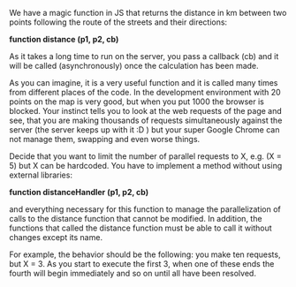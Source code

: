 We have a magic function in JS that returns the distance in km between two points following the route of the streets and their directions:


**function distance (p1, p2, cb)**


As it takes a long time to run on the server, you pass a callback (cb) and it will be called (asynchronously) once the calculation has been made.


As you can imagine, it is a very useful function and it is called many times from different places of the code. In the development environment with 20 points on the map is very good, but when you put 1000 the browser is blocked. Your instinct tells you to look at the web requests of the page and see, that you are making thousands of requests simultaneously against the server (the server keeps up with it :D ) but your super Google Chrome can not manage them, swapping and even worse things.


Decide that you want to limit the number of parallel requests to X, e.g. (X = 5) but X can be hardcoded. You have to implement a method without using external libraries:


**function distanceHandler (p1, p2, cb)**


and everything necessary for this function to manage the parallelization of calls to the distance function that cannot be modified. In addition, the functions that called the distance function must be able to call it without changes except its name.


For example, the behavior should be the following: you make ten requests, but X = 3. As you start to execute the first 3, when one of these ends the fourth will begin immediately and so on until all have been resolved.

